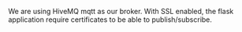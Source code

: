 We are using HiveMQ mqtt as our broker. With SSL enabled, the flask application require certificates to be able to publish/subscribe.